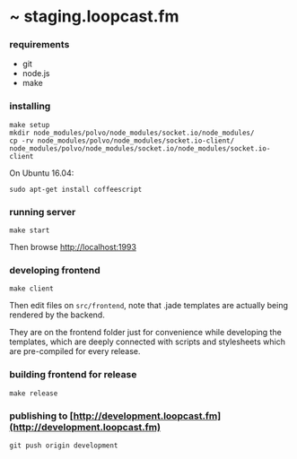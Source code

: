 # ~ staging.loopcast.fm

### requirements

 - git
 - node.js
 - make

### installing

````
make setup
mkdir node_modules/polvo/node_modules/socket.io/node_modules/
cp -rv node_modules/polvo/node_modules/socket.io-client/ node_modules/polvo/node_modules/socket.io/node_modules/socket.io-client
````

On Ubuntu 16.04:

```
sudo apt-get install coffeescript
```

### running server

````
make start
````

Then browse [http://localhost:1993](http://localhost:1993)

### developing frontend

````
make client
````

Then edit files on ````src/frontend````, note that .jade templates are actually being rendered by the backend.

They are on the frontend folder just for convenience while developing the templates, which are deeply connected with scripts and stylesheets which are pre-compiled for every release.


### building frontend for release

````
make release
````

### publishing to [http://development.loopcast.fm](http://development.loopcast.fm)

````
git push origin development
````
